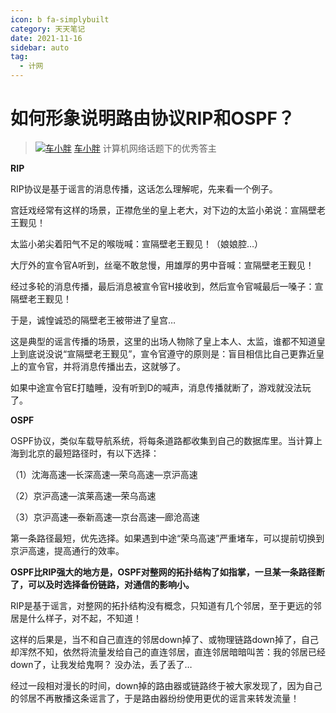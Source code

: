 ```yaml
---
icon: b fa-simplybuilt
category: 天天笔记
date: 2021-11-16
sidebar: auto
tag:
  - 计网
---
```


# 如何形象说明路由协议RIP和OSPF？

> [![车小胖](https://gitee.com/yzketx/image-markdown/raw/master/img/202111170026250.jpeg)](https://www.zhihu.com/people/chexiaopang)
> [车小胖](https://www.zhihu.com/people/chexiaopang) 计算机网络话题下的优秀答主

**RIP**

RIP协议是基于谣言的消息传播，这话怎么理解呢，先来看一个例子。

宫廷戏经常有这样的场景，正襟危坐的皇上老大，对下边的太监小弟说：宣隔壁老王觐见！

太监小弟尖着阳气不足的喉咙喊：宣隔壁老王觐见！（娘娘腔…）

大厅外的宣令官A听到，丝毫不敢怠慢，用雄厚的男中音喊：宣隔壁老王觐见！

经过多轮的消息传播，最后消息被宣令官H接收到，然后宣令官喊最后一嗓子：宣隔壁老王觐见！

于是，诚惶诚恐的隔壁老王被带进了皇宫…

这是典型的谣言传播的场景，这里的出场人物除了皇上本人、太监，谁都不知道皇上到底说没说“宣隔壁老王觐见”，宣令官遵守的原则是：盲目相信比自己更靠近皇上的宣令官，并将消息传播出去，这就够了。

如果中途宣令官E打瞌睡，没有听到D的喊声，消息传播就断了，游戏就没法玩了。



**OSPF**

OSPF协议，类似车载导航系统，将每条道路都收集到自己的数据库里。当计算上海到北京的最短路径时，有以下选择：

（1）沈海高速—长深高速—荣乌高速—京沪高速

（2）京沪高速—滨莱高速—荣乌高速

（3）京沪高速—泰新高速—京台高速—廊沧高速

第一条路径最短，优先选择。如果遇到中途“荣乌高速”严重堵车，可以提前切换到京沪高速，提高通行的效率。

**OSPF比RIP强大的地方是，OSPF对整网的拓扑结构了如指掌，一旦某一条路径断了，可以及时选择备份链路，对通信的影响小。**

RIP是基于谣言，对整网的拓扑结构没有概念，只知道有几个邻居，至于更远的邻居是什么样子，对不起，不知道！

这样的后果是，当不和自己直连的邻居down掉了、或物理链路down掉了，自己却浑然不知，依然将流量发给自己的直连邻居，直连邻居暗暗叫苦：我的邻居已经down了，让我发给鬼啊？ 没办法，丢了丢了…

经过一段相对漫长的时间，down掉的路由器或链路终于被大家发现了，因为自己的邻居不再散播这条谣言了，于是路由器纷纷使用更优的谣言来转发流量！